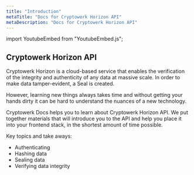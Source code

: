 ```yaml
---
title: "Introduction"
metaTitle: "Docs for Cryptowerk Horizon API"
metaDescription: "Docs for Cryptowerk Horizon API"
---
```

import YoutubeEmbed from "YoutubeEmbed.js";

<YoutubeEmbed link="https://www.youtube.com/embed/dG5FXKfaOVQ" />

## Cryptowerk Horizon API
Cryptowerk Horizon is a cloud-based service that enables the verification of the integrity and authenticity of any data at massive scale. In order to make data tamper-evident, a Seal is created.

However, learning new things always takes time and without getting your hands dirty it can be hard to understand the nuances of a new technology.

Cryptowerk Docs helps you to learn about Cryptowerk Horizon API. We put together materials that will introduce you to the API and help you place it into your frontend stack, in the shortest amount of time possible.

Key topics and take aways:
- Authenticating
- Hashing data
- Sealing data
- Verifying data integrity
